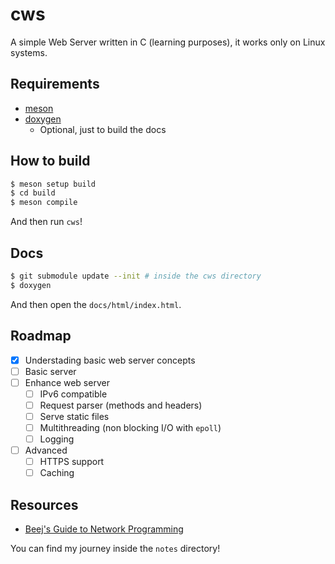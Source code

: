 # cws
A simple Web Server written in C (learning purposes), it works only on Linux systems.

## Requirements
- [meson](https://mesonbuild.com/index.html)
- [doxygen](https://www.doxygen.nl/)
  - Optional, just to build the docs

## How to build
```bash
$ meson setup build
$ cd build
$ meson compile
```
And then run `cws`!

## Docs
```bash
$ git submodule update --init # inside the cws directory
$ doxygen
```
And then open the `docs/html/index.html`.

## Roadmap
- [x] Understading basic web server concepts
- [ ] Basic server
- [ ] Enhance web server
    - [ ] IPv6 compatible
    - [ ] Request parser (methods and headers)
    - [ ] Serve static files
    - [ ] Multithreading (non blocking I/O with `epoll`)
    - [ ] Logging
- [ ] Advanced
    - [ ] HTTPS support
    - [ ] Caching

## Resources
- [Beej's Guide to Network Programming](https://beej.us/guide/bgnet/)

You can find my journey inside the `notes` directory!
